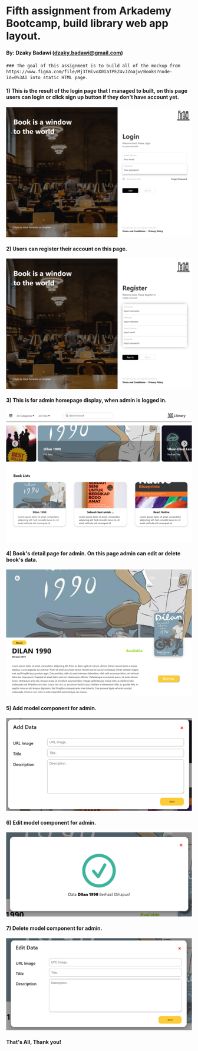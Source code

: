 # Fifth assignment from Arkademy Bootcamp, build library web app layout.
#### By: Dzaky Badawi (dzaky.badawi@gmail.com)
```
### The goal of this assignment is to build all of the mockup from https://www.figma.com/file/Mj3THivoX0IaTPEZ4vJZoajw/Books?node-id=0%3A1 into static HTML page.
```
#### 1) This is the result of the login page that I managed to built, on this page users can login or click sign up button if they don't have account yet.
![1st screenshoot](https://raw.githubusercontent.com/badawi1713/library-app-layout/master/public/images/screenshoot/1.png)

#### 2) Users can register their account on this page.
![2nd screenshoot](https://raw.githubusercontent.com/badawi1713/library-app-layout/master/public/images/screenshoot/2.png)

#### 3) This is for admin homepage display, when admin is logged in.
![3rd screenshoot](https://raw.githubusercontent.com/badawi1713/library-app-layout/master/public/images/screenshoot/3.png)

#### 4) Book's detail page for admin. On this page admin can edit or delete book's data.
![4th screenshoot](https://raw.githubusercontent.com/badawi1713/library-app-layout/master/public/images/screenshoot/4.png)

#### 5) Add model component for admin.
![5th screenshoot](https://raw.githubusercontent.com/badawi1713/library-app-layout/master/public/images/screenshoot/5.PNG)

#### 6) Edit model component for admin.
![6th screenshoot](https://raw.githubusercontent.com/badawi1713/library-app-layout/master/public/images/screenshoot/6.PNG)

#### 7) Delete model component for admin.
![7th screenshoot](https://raw.githubusercontent.com/badawi1713/library-app-layout/master/public/images/screenshoot/7.png)

#### That's All, Thank you!

